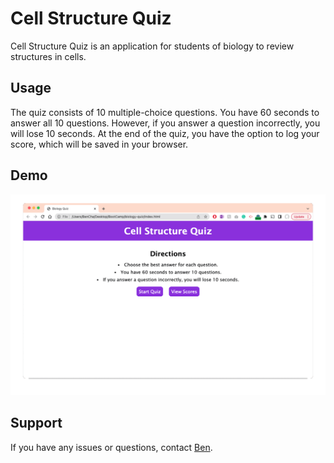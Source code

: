# Cell Structure Quiz

Cell Structure Quiz is an application for students of biology to review structures in cells.

## Usage

The quiz consists of 10 multiple-choice questions.
You have 60 seconds to answer all 10 questions.
However, if you answer a question incorrectly, you will lose 10 seconds.
At the end of the quiz, you have the option to log your score, which will be saved in your browser.

## Demo

![Cell Structure Quiz Demo GIF](./images/Cell%20Structure%20Quiz%20Demo.gif)

## Support

If you have any issues or questions, contact [Ben](mailto:mrbenjamincha@gmail.com).
